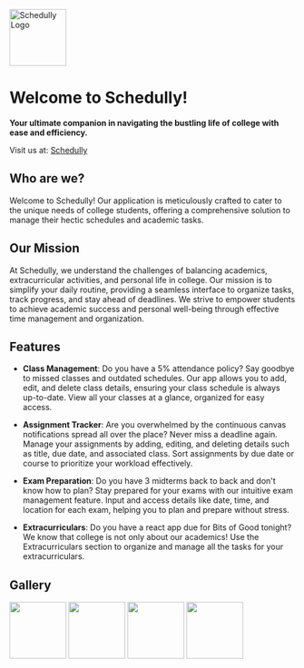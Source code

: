 <p align="left">
  <img src="https://github.com/Raima25/Schedully/assets/69042159/363fb1a1-6ef7-4b43-86d5-c5e86c6e9864" width="100" alt="Schedully Logo"/>
  <h1>Welcome to Schedully!</h1>
</p>

**Your ultimate companion in navigating the bustling life of college with ease and efficiency.**

Visit us at: [Schedully](https://www.gtschesdully.com/)

## Who are we?

Welcome to Schedully! Our application is meticulously crafted to cater to the unique needs of college students, offering a comprehensive solution to manage their hectic schedules and academic tasks.

## Our Mission

At Schedully, we understand the challenges of balancing academics, extracurricular activities, and personal life in college. Our mission is to simplify your daily routine, providing a seamless interface to organize tasks, track progress, and stay ahead of deadlines. We strive to empower students to achieve academic success and personal well-being through effective time management and organization.

## Features

- **Class Management**: Do you have a 5% attendance policy? Say goodbye to missed classes and outdated schedules. Our app allows you to add, edit, and delete class details, ensuring your class schedule is always up-to-date. View all your classes at a glance, organized for easy access.

- **Assignment Tracker**: Are you overwhelmed by the continuous canvas notifications spread all over the place? Never miss a deadline again. Manage your assignments by adding, editing, and deleting details such as title, due date, and associated class. Sort assignments by due date or course to prioritize your workload effectively.

- **Exam Preparation**: Do you have 3 midterms back to back and don't know how to plan? Stay prepared for your exams with our intuitive exam management feature. Input and access details like date, time, and location for each exam, helping you to plan and prepare without stress.

- **Extracurriculars**: Do you have a react app due for Bits of Good tonight? We know that college is not only about our academics! Use the Extracurriculars section to organize and manage all the tasks for your extracurriculars.

## Gallery
<p float="left">
  <img src="https://github.com/Raima25/Schedully/assets/69042159/ad60b553-c876-4b90-9853-09fe1806f368" width="100" />
  <img src="https://github.com/Raima25/Schedully/assets/69042159/d18ac4b8-add8-414d-991a-e7cf65b11162" width="100" /> 
  <img src="https://github.com/Raima25/Schedully/assets/69042159/cfb91e21-385c-474e-8cf6-de42699af841" width="100" />
  <img src="https://github.com/Raima25/Schedully/assets/69042159/9e0cb50b-673d-43d7-a073-424529bf62ec" width="100" />
</p>
